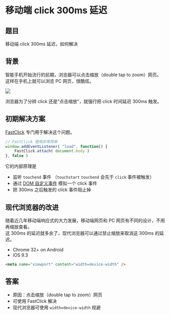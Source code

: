 # 移动端 click 300ms 延迟

## 题目

移动端 click 300ms 延迟，如何解决

## 背景

智能手机开始流行的前期，浏览器可以点击缩放（double tap to zoom）网页。这样在手机上就可以浏览 PC 网页，很酷炫。

![](https://www.oss.tuwei.site/blogsImgs/images/nytimes.jpeg)

浏览器为了分辨 click 还是“点击缩放”，就强行把 click 时间延迟 300ms 触发。

## 初期解决方案

[FastClick](https://www.npmjs.com/package/fastclick) 专门用于解决这个问题。

```js
// FastClick 使用非常简单
window.addEventListener( "load", function() {
    FastClick.attach( document.body )
}, false )
```

它的内部原理是
- 监听 `touchend` 事件 （`touchstart` `touchend` 会先于 `click` 事件被触发）
- 通过 [DOM 自定义事件](https://developer.mozilla.org/zh-CN/docs/Web/API/CustomEvent) 模拟一个 click 事件
- 把 300ms 之后触发的 click 事件阻止掉

## 现代浏览器的改进

随着近几年移动端响应式的大力发展，移动端网页和 PC 网页有不同的设计，不用再缩放查看。<br>
这 300ms 的延迟就多余了，现代浏览器可以通过禁止缩放来取消这 300ms 的延迟。

- Chrome 32+ on Android
- iOS 9.3

```html
<meta name="viewport" content="width=device-width" />
```

## 答案

- 原因：点击缩放（double tap to zoom）网页
- 可使用 FastClick 解决
- 现代浏览器可使用 `width=device-width` 规避
